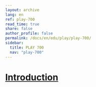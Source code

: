 ```yaml
---
layout: archive
lang: en
ref: play-700
read_time: true
share: false
author_profile: false
permalink: /docs/en/edu/play/play-700/
sidebar:
  title: PLAY 700
  nav: "play-700"
---
```


# [Introduction](#introduction)
